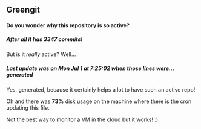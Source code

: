 ## Greengit

#### Do you wonder why this repository is so active?

##### After all it has 3347 commits!

But is it *really* active? Well...

##### Last update was on Mon Jul 1 at 7:25:02 when those lines were... generated

Yes, generated, because it certainly helps a lot to have such an active repo!

Oh and there was **73%** disk usage on the machine
where there is the cron updating this file.

Not the best way to monitor a VM in the cloud but it works! :)

